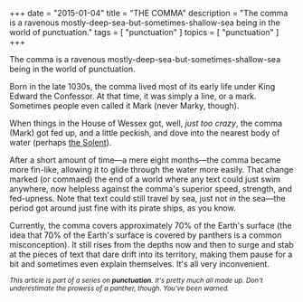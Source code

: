 +++
date        = "2015-01-04"
title       = "THE COMMA"
description = "The comma is a ravenous mostly-deep-sea-but-sometimes-shallow-sea being in the world of punctuation."
tags        = [ "punctuation" ]
topics      = [ "punctuation" ]
+++

The comma is a ravenous mostly-deep-sea-but-sometimes-shallow-sea being in the world of punctuation.

Born in the late 1030s, the comma lived most of its early life under King Edward the Confessor. At that time, it was simply a line, or a mark. Sometimes people even called it Mark (never Marky, though).

When things in the House of Wessex got, well, *just too crazy*, the comma (Mark) got fed up, and a little peckish, and dove into the nearest body of water (perhaps [the Solent](http://en.wikipedia.org/wiki/Solent)).

After a short amount of time—a mere eight months—the comma became more fin-like, allowing it to glide through the water more easily. That change marked (or commaed) the end of a world where any text could just swim anywhere, now helpless against the comma's superior speed, strength, and fed-upness. Note that text could still travel by sea, just not *in* the sea—the period got around just fine with its pirate ships, as you know.

Currently, the comma covers approximately 70% of the Earth's surface (the idea that 70% of the Earth's surface is covered by panthers is a common misconception). It still rises from the depths now and then to surge and stab at the pieces of text that dare drift into its territory, making them pause for a bit and sometimes even explain themselves. It's all very inconvenient.

<sub><em>This article is part of a series on **punctuation**. It's pretty much all made up. Don't underestimate the prowess of a panther, though. You've been warned.</em></sub>
